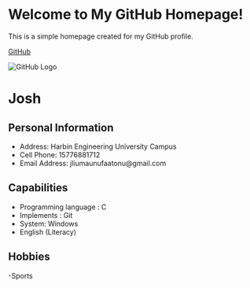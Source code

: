 
<html lang="en">
<head>
    <meta charset="UTF-8">
    <meta name="viewport" content="width=device-width, initial-scale=1.0">
    
</head>
<body>
    <h1>Welcome to My GitHub Homepage!</h1>
    <p>This is a simple homepage created for my GitHub profile.</p>
</body>
</html>



[GitHub](https://[github.com](https://github.com/joshfaatonu/Semester-Projects.git))

![GitHub Logo](https://github.githubassets.com/images/modules/logos_page/GitHub-Mark.png)

<h1 id="josh">Josh</h1>
<h2 id="personal-information">Personal Information</h2>
<ul>
<li>Address: Harbin Engineering University Campus</li>
<li>Cell Phone: 15776881712</li>
<li>Email Address: jliumaunufaatonu@gmail.com</li>
</ul>
<h2 id="capabilities">Capabilities</h2>
<ul>
<li>Programming language : C</li>
<li>Implements : Git</li>
<li>System: Windows</li>
<li>English (Literacy)</li>
</ul>
<h2 id="hobbies">Hobbies</h2>
<p>-Sports

 

